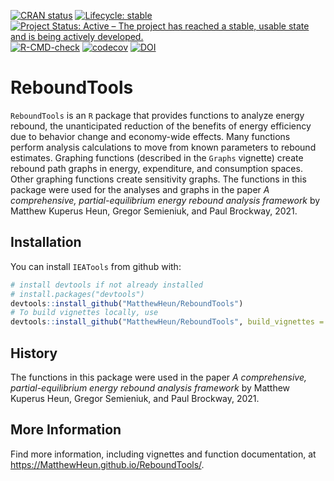 
<!-- README.md is generated from README.Rmd. Please edit README.Rmd -->
<!-- badges: start -->

[![CRAN
status](https://www.r-pkg.org/badges/version/ReboundTools)](https://cran.r-project.org/package=ReboundTools)
[![Lifecycle:
stable](https://img.shields.io/badge/lifecycle-stable-brightgreen.svg)](https://lifecycle.r-lib.org/articles/stages.html#stable)
[![Project Status: Active – The project has reached a stable, usable
state and is being actively
developed.](https://www.repostatus.org/badges/latest/active.svg)](https://www.repostatus.org/#active)
[![R-CMD-check](https://github.com/MatthewHeun/ReboundTools/workflows/R-CMD-check/badge.svg)](https://github.com/MatthewHeun/ReboundTools/actions)
[![codecov](https://codecov.io/gh/MatthewHeun/ReboundTools/branch/main/graph/badge.svg?token=20kytlPnGF)](https://codecov.io/gh/MatthewHeun/ReboundTools)
[![DOI](https://zenodo.org/badge/DOI/10.5281/zenodo.4999846.svg)](https://doi.org/10.5281/zenodo.4999846)
<!-- badges: end -->

# ReboundTools

`ReboundTools` is an `R` package that provides functions to analyze
energy rebound, the unanticipated reduction of the benefits of energy
efficiency due to behavior change and economy-wide effects. Many
functions perform analysis calculations to move from known parameters to
rebound estimates. Graphing functions (described in the `Graphs`
vignette) create rebound path graphs in energy, expenditure, and
consumption spaces. Other graphing functions create sensitivity graphs.
The functions in this package were used for the analyses and graphs in
the paper *A comprehensive, partial-equilibrium energy rebound analysis
framework* by Matthew Kuperus Heun, Gregor Semieniuk, and Paul Brockway,
2021.

## Installation

<!-- You can install `ReboundTools` from CRAN with: -->
<!-- ```{r CRAN-installation, eval = FALSE} -->
<!-- install.packages("ReboundTools") -->
<!-- ``` -->
<!-- You can install a recent development version of `ReboundTools` from github with: -->

You can install `IEATools` from github with:

``` r
# install devtools if not already installed
# install.packages("devtools")
devtools::install_github("MatthewHeun/ReboundTools")
# To build vignettes locally, use
devtools::install_github("MatthewHeun/ReboundTools", build_vignettes = TRUE)
```

## History

The functions in this package were used in the paper *A comprehensive,
partial-equilibrium energy rebound analysis framework* by Matthew
Kuperus Heun, Gregor Semieniuk, and Paul Brockway, 2021.

## More Information

Find more information, including vignettes and function documentation,
at <https://MatthewHeun.github.io/ReboundTools/>.
